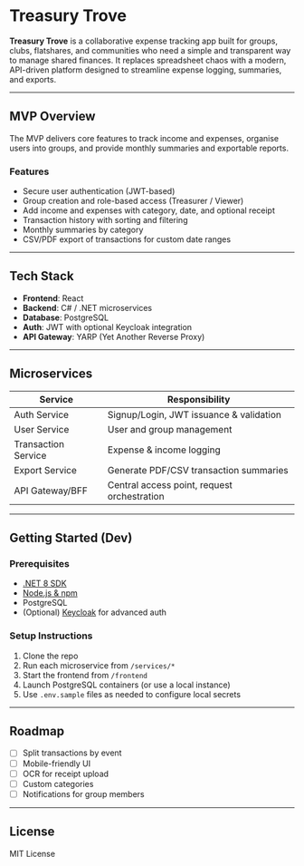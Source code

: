 # Treasury Trove

**Treasury Trove** is a collaborative expense tracking app built for groups, clubs, flatshares, and communities who need a simple and transparent way to manage shared finances. It replaces spreadsheet chaos with a modern, API-driven platform designed to streamline expense logging, summaries, and exports.

---

## MVP Overview

The MVP delivers core features to track income and expenses, organise users into groups, and provide monthly summaries and exportable reports.

### Features
- Secure user authentication (JWT-based)
- Group creation and role-based access (Treasurer / Viewer)
- Add income and expenses with category, date, and optional receipt
- Transaction history with sorting and filtering
- Monthly summaries by category
- CSV/PDF export of transactions for custom date ranges

---

## Tech Stack

- **Frontend**: React  
- **Backend**: C# / .NET microservices  
- **Database**: PostgreSQL  
- **Auth**: JWT with optional Keycloak integration  
- **API Gateway**: YARP (Yet Another Reverse Proxy)

---

## Microservices

| Service             | Responsibility                           |
|---------------------|-------------------------------------------|
| Auth Service        | Signup/Login, JWT issuance & validation   |
| User Service        | User and group management                 |
| Transaction Service | Expense & income logging                  |
| Export Service      | Generate PDF/CSV transaction summaries    |
| API Gateway/BFF     | Central access point, request orchestration |

---

## Getting Started (Dev)

### Prerequisites
- [.NET 8 SDK](https://dotnet.microsoft.com/download)
- [Node.js & npm](https://nodejs.org/)
- PostgreSQL
- (Optional) [Keycloak](https://www.keycloak.org/) for advanced auth

### Setup Instructions
1. Clone the repo
2. Run each microservice from `/services/*`
3. Start the frontend from `/frontend`
4. Launch PostgreSQL containers (or use a local instance)
5. Use `.env.sample` files as needed to configure local secrets

---

## Roadmap

- [ ] Split transactions by event
- [ ] Mobile-friendly UI
- [ ] OCR for receipt upload
- [ ] Custom categories
- [ ] Notifications for group members

---

## License

MIT License
